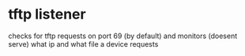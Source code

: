 # tftp listener
checks for tftp requests on port 69 (by default) and monitors (doesent serve) what ip and what file a device requests
